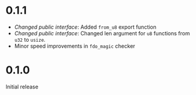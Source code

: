 # 0.1.1
 
- *Changed public interface*: Added `from_u8` export function
- *Changed public interface*: Changed len argument for `u8` functions from `u32` to `usize`.
- Minor speed improvements in `fdo_magic` checker

 
# 0.1.0
 
Initial release
